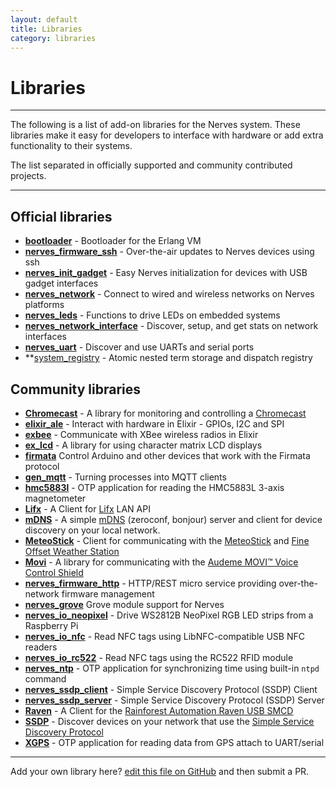 ```yaml
---
layout: default
title: Libraries
category: libraries
---
```

# Libraries

<hr/>

The following is a list of add-on libraries for the Nerves
system. These libraries make it easy for developers to interface with
hardware or add extra functionality to their systems.

The list separated in officially supported and community contributed projects.

<hr/>

## <a id="core"></a>Official libraries

* **[bootloader](https://hex.pm/packages/bootloader)** - Bootloader for the Erlang VM
* **[nerves_firmware_ssh](https://hex.pm/packages/nerves_firmware_ssh)** -
  Over-the-air updates to Nerves devices using ssh
* **[nerves_init_gadget](https://hex.pm/packages/nerves_init_gadget)** -
  Easy Nerves initialization for devices with USB gadget interfaces
* **[nerves_network](https://github.com/nerves-project/nerves_network)** -
  Connect to wired and wireless networks on Nerves platforms
* **[nerves_leds](https://hex.pm/packages/nerves_leds)** -
  Functions to drive LEDs on embedded systems
* **[nerves_network_interface](https://hex.pm/packages/nerves_network_interface)** -
  Discover, setup, and get stats on network interfaces
* **[nerves_uart](https://hex.pm/packages/nerves_uart)** -
  Discover and use UARTs and serial ports
* **[system_registry](https://hex.pm/packages/system_registry) - Atomic nested term storage and dispatch registry

## <a id="thirdparty"></a>Community libraries

* **[Chromecast](https://hex.pm/packages/chromecast)** - A library for monitoring and controlling a [Chromecast](https://www.google.com/intl/en_us/chromecast/)
* **[elixir_ale](https://hex.pm/packages/elixir_ale)** - Interact
  with hardware in Elixir - GPIOs, I2C and SPI
* **[exbee](https://hex.pm/packages/exbee)** - Communicate with XBee wireless radios in Elixir
* **[ex_lcd](https://hex.pm/packages/ex_lcd)** - A library for using character matrix LCD displays
* **[firmata](https://hex.pm/packages/firmata)** Control Arduino and other devices that
  work with the Firmata protocol
* **[gen_mqtt](https://hex.pm/packages/gen_mqtt)** -
  Turning processes into MQTT clients
* **[hmc5883l](https://hex.pm/packages/hmc5883l)** - OTP application for reading
  the HMC5883L 3-axis magnetometer
* **[Lifx](https://hex.pm/packages/lifx)** - A Client for [Lifx](http://lifx.com/) LAN API
* **[mDNS](https://hex.pm/packages/mdns)** - A simple [mDNS](https://en.wikipedia.org/wiki/Multicast_DNS) (zeroconf, bonjour) server and client for device discovery on your local network.
* **[MeteoStick](https://hex.pm/packages/meteo_stick)** - Client for communicating with the [MeteoStick](http://www.smartbedded.com/wiki/index.php/Meteostick) and [Fine Offset Weather Station](http://www.ambientweather.com/amws1000array.html)
* **[Movi](https://hex.pm/packages/movi)** - A library for communicating with the [Audeme MOVI™ Voice Control Shield](http://www.audeme.com/movi.html)
* **[nerves_firmware_http](https://github.com/nerves-project/nerves_firmware_http)** -
  HTTP/REST micro service providing over-the-network firmware
  management
* **[nerves_grove](https://hex.pm/packages/nerves_grove)** Grove module support for Nerves
* **[nerves_io_neopixel](https://hex.pm/packages/nerves_io_neopixel)** -
  Drive WS2812B NeoPixel RGB LED strips from a Raspberry Pi
* **[nerves_io_nfc](https://hex.pm/packages/nerves_io_nfc)** -
  Read NFC tags using LibNFC-compatible USB NFC readers
* **[nerves_io_rc522](https://hex.pm/packages/nerves_io_rc522)** -
  Read NFC tags using the RC522 RFID module
* **[nerves_ntp](https://hex.pm/packages/nerves_ntp)** -
  OTP application for synchronizing time using built-in `ntpd` command
* **[nerves_ssdp_client](https://github.com/nerves-project/nerves_ssdp_client)** -
  Simple Service Discovery Protocol (SSDP) Client
* **[nerves_ssdp_server](https://github.com/nerves-project/nerves_ssdp_server)** -
  Simple Service Discovery Protocol (SSDP) Server
* **[Raven](https://hex.pm/packages/raven_smcd)** - A Client for the [Rainforest Automation Raven USB SMCD](https://rainforestautomation.com/rfa-z106-raven/)
* **[SSDP](https://hex.pm/packages/ssdp)** - Discover devices on your network that use the [Simple Service Discovery Protocol](https://en.wikipedia.org/wiki/Simple_Service_Discovery_Protocol)
* **[XGPS](https://hex.pm/packages/xgps)** -
  OTP application for reading data from GPS attach to UART/serial

<hr/>

Add your own library here?
[edit this file on GitHub](https://github.com/nerves-project/nerves-project.github.com/edit/master/libraries.md)
and then submit a PR.
